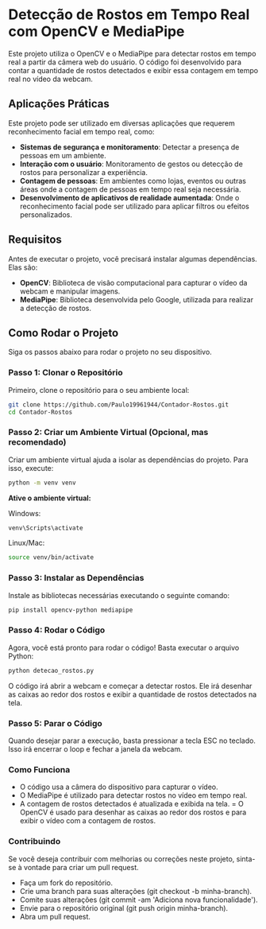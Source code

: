 # Detecção de Rostos em Tempo Real com OpenCV e MediaPipe

Este projeto utiliza o OpenCV e o MediaPipe para detectar rostos em tempo real a partir da câmera web do usuário. O código foi desenvolvido para contar a quantidade de rostos detectados e exibir essa contagem em tempo real no vídeo da webcam.

## Aplicações Práticas

Este projeto pode ser utilizado em diversas aplicações que requerem reconhecimento facial em tempo real, como:

- **Sistemas de segurança e monitoramento**: Detectar a presença de pessoas em um ambiente.
- **Interação com o usuário**: Monitoramento de gestos ou detecção de rostos para personalizar a experiência.
- **Contagem de pessoas**: Em ambientes como lojas, eventos ou outras áreas onde a contagem de pessoas em tempo real seja necessária.
- **Desenvolvimento de aplicativos de realidade aumentada**: Onde o reconhecimento facial pode ser utilizado para aplicar filtros ou efeitos personalizados.

## Requisitos

Antes de executar o projeto, você precisará instalar algumas dependências. Elas são:

- **OpenCV**: Biblioteca de visão computacional para capturar o vídeo da webcam e manipular imagens.
- **MediaPipe**: Biblioteca desenvolvida pelo Google, utilizada para realizar a detecção de rostos.

## Como Rodar o Projeto

Siga os passos abaixo para rodar o projeto no seu dispositivo.

### Passo 1: Clonar o Repositório

Primeiro, clone o repositório para o seu ambiente local:

```bash
git clone https://github.com/Paulo19961944/Contador-Rostos.git
cd Contador-Rostos
```

### Passo 2: Criar um Ambiente Virtual (Opcional, mas recomendado)
Criar um ambiente virtual ajuda a isolar as dependências do projeto. Para isso, execute:

```bash
python -m venv venv
```


**Ative o ambiente virtual:**

Windows:
```bash
venv\Scripts\activate
```

Linux/Mac:
```bash
source venv/bin/activate
```

### Passo 3: Instalar as Dependências
Instale as bibliotecas necessárias executando o seguinte comando:

```bash
pip install opencv-python mediapipe
```

### Passo 4: Rodar o Código
Agora, você está pronto para rodar o código! Basta executar o arquivo Python:

```bash
python detecao_rostos.py
```


O código irá abrir a webcam e começar a detectar rostos. Ele irá desenhar as caixas ao redor dos rostos e exibir a quantidade de rostos detectados na tela.

### Passo 5: Parar o Código
Quando desejar parar a execução, basta pressionar a tecla ESC no teclado. Isso irá encerrar o loop e fechar a janela da webcam.

### Como Funciona
- O código usa a câmera do dispositivo para capturar o vídeo.
- O MediaPipe é utilizado para detectar rostos no vídeo em tempo real.
- A contagem de rostos detectados é atualizada e exibida na tela.
= O OpenCV é usado para desenhar as caixas ao redor dos rostos e para exibir o vídeo com a contagem de rostos.

### Contribuindo
Se você deseja contribuir com melhorias ou correções neste projeto, sinta-se à vontade para criar um pull request.

- Faça um fork do repositório.
- Crie uma branch para suas alterações (git checkout -b minha-branch).
- Comite suas alterações (git commit -am 'Adiciona nova funcionalidade').
- Envie para o repositório original (git push origin minha-branch).
- Abra um pull request.
